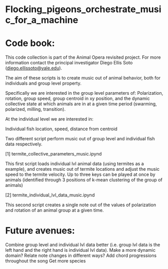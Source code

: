 # Flocking_pigeons_orchestrate_music_for_a_machine

# Code book:

This code collection is part of the Animal Opera revisited project. For more information contact the principal investigator Diego Ellis Soto (diego.ellissoto@yale.edu).

The aim of these scripts is to create music out of animal behavior, both for individuals and group level property.

Specifically we are interested in the group level parameters of: Polarization, rotation, group speed, group centroid in xy position, and the dynamic collective state at which animals are in at a given time period (swarming, polarized, milling, transition).

At the individual level we are interested in:

Individual fish location, speed, distance from centroid

Two different script perform music out of group level and individual fish data respectively.

[1] termite_collective_parameters_music.ipynd

This first script loads individual lvl animal data (using termites as a example), and creates music out of termite locations and adjust the music speed to the termite velocity. Up to three keys can be played at once by animals (identified through 3 positions of k-mean clustering of the group of animals)

[2] termite_individual_lvl_data_music.ipynd

This second script creates a single note out of the values of polarization and rotation of an animal group at a given time.

# Future avenues:

Combine group level and individual lvl data better (i.e. group lvl data is the left hand and the right hand is individual lvl data).
Make a more dynamic domain?
Relate note changes in different ways?
Add chord progressions throughout the song
Get more species


